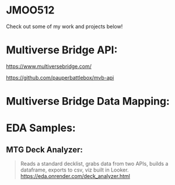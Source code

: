 # JMOO512

Check out some of my work and projects below!

# Multiverse Bridge API:
https://www.multiversebridge.com/

https://github.com/pauperbattlebox/mvb-api

# Multiverse Bridge Data Mapping:



# EDA Samples:

## MTG Deck Analyzer:
 >Reads a standard decklist, grabs data from two APIs, builds a dataframe, exports to csv, viz built in Looker.
https://eda.onrender.com/deck_analyzer.html
